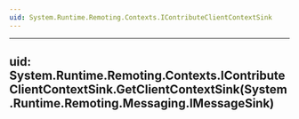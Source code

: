 ```yaml
---
uid: System.Runtime.Remoting.Contexts.IContributeClientContextSink
---
```


---
uid: System.Runtime.Remoting.Contexts.IContributeClientContextSink.GetClientContextSink(System.Runtime.Remoting.Messaging.IMessageSink)
---
